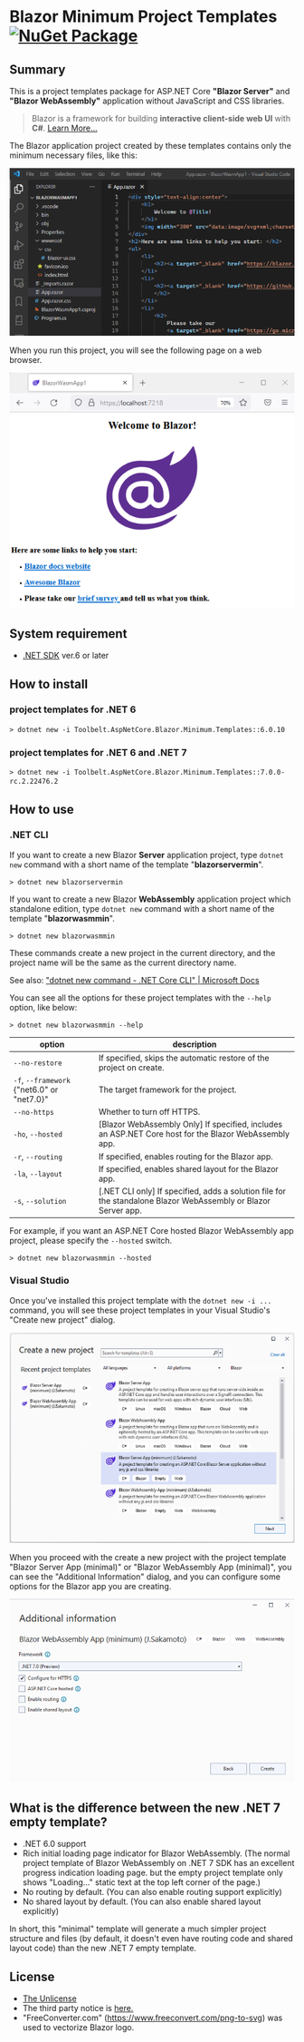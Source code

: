# Blazor Minimum Project Templates [![NuGet Package](https://img.shields.io/nuget/v/Toolbelt.AspNetCore.Blazor.Minimum.Templates.svg)](https://www.nuget.org/packages/Toolbelt.AspNetCore.Blazor.Minimum.Templates/)

## Summary

This is a project templates package for ASP.NET Core **"Blazor Server"** and **"Blazor WebAssembly"** application without JavaScript and CSS libraries.

> Blazor is a framework for building **interactive client-side web UI** with **C#**. [Learn More...](https://blazor.net/)

The Blazor application project created by these templates contains only the minimum necessary files, like this:

![fig.1](https://raw.githubusercontent.com/jsakamoto/BlazorMinimumTemplates/master/.assets/rev.2/fig-001.png)

When you run this project, you will see the following page on a web browser.

![fig.2](https://raw.githubusercontent.com/jsakamoto/BlazorMinimumTemplates/master/.assets/rev.2/fig-002.png)

## System requirement

- [.NET SDK](https://dotnet.microsoft.com/download/dotnet/) ver.6 or later

## How to install

### project templates for .NET 6

```shell
> dotnet new -i Toolbelt.AspNetCore.Blazor.Minimum.Templates::6.0.10
```
### project templates for .NET 6 and .NET 7

```shell
> dotnet new -i Toolbelt.AspNetCore.Blazor.Minimum.Templates::7.0.0-rc.2.22476.2
```

## How to use

### .NET CLI

If you want to create a new Blazor **Server** application project, type `dotnet new` command with a short name of the template "**blazorservermin**".

```shell
> dotnet new blazorservermin
```

If you want to create a new Blazor **WebAssembly** application project which standalone edition, type `dotnet new` command with a short name of the template "**blazorwasmmin**".

```shell
> dotnet new blazorwasmmin
```

These commands create a new project in the current directory, and the project name will be the same as the current directory name.

See also: ["dotnet new command - .NET Core CLI" | Microsoft Docs](https://docs.microsoft.com/dotnet/core/tools/dotnet-new)

You can see all the options for these project templates with the `--help` option, like below:

```shell
> dotnet new blazorwasmmin --help
```

option | description
-------|-----------------
`--no-restore`    | If specified, skips the automatic restore of the project on create.
`-f`, `--framework` {"net6.0" or "net7.0}"|  The target framework for the project.
`--no-https`      | Whether to turn off HTTPS.
`-ho`, `--hosted` | [Blazor WebAssembly Only] If specified, includes an ASP.NET Core host for the Blazor WebAssembly app.
`-r`, `--routing` | If specified, enables routing for the Blazor app.
`-la`, `--layout` | If specified, enables shared layout for the Blazor app.
`-s`, `--solution` | [.NET CLI only] If specified, adds a solution file for the standalone Blazor WebAssembly or Blazor Server app.

For example, if you want an ASP.NET Core hosted Blazor WebAssembly app project, please specify the `--hosted` switch.

```shell
> dotnet new blazorwasmmin --hosted
```

### Visual Studio

Once you've installed this project template with the `dotnet new -i ...` command, you will see these project templates in your Visual Studio's "Create new project" dialog.

![fig.3](https://raw.githubusercontent.com/jsakamoto/BlazorMinimumTemplates/master/.assets/rev.3/fig-003.png)

When you proceed with the create a new project with the project template "Blazor Server App (minimal)" or "Blazor WebAssembly App (minimal)", you can see the "Additional Information" dialog, and you can configure some options for the Blazor app you are creating.

![fig.4](https://raw.githubusercontent.com/jsakamoto/BlazorMinimumTemplates/master/.assets/rev.3/fig-004.png)

## What is the difference between the new .NET 7 empty template?

- .NET 6.0 support
- Rich initial loading page indicator for Blazor WebAssembly. (The normal project template of Blazor WebAssembly on .NET 7 SDK has an excellent progress indication loading page. but the empty project template only shows "Loading..." static text at the top left corner of the page.)
- No routing by default. (You can also enable routing support explicitly)
- No shared layout by default. (You can also enable shared layout explicitly)

In short, this "minimal" template will generate a much simpler project structure and files (by default, it doesn't even have routing code and shared layout code) than the new .NET 7 empty template.

## License

- [The Unlicense](https://github.com/jsakamoto/BlazorMinimumTemplates/blob/master/LICENSE)
- The third party notice is [here.](https://github.com/jsakamoto/BlazorMinimumTemplates/blob/master/THIRD-PARTY-NOTICES.txt)
- "FreeConverter.com" (https://www.freeconvert.com/png-to-svg) was used to vectorize Blazor logo.
